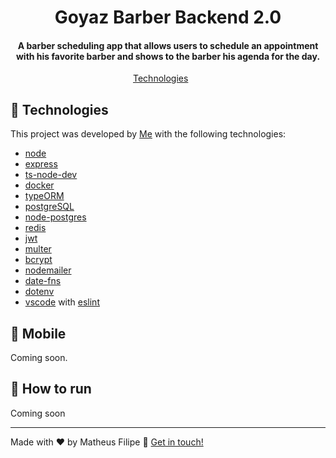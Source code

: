 <h1 align="center">
    Goyaz Barber Backend 2.0
</h1>

<h4 align="center">
  A barber scheduling app that allows users to schedule an appointment with his favorite barber and shows to the barber his agenda for the day.
</h4>

<!-- <p align="center">
  <img alt="GitHub top language" src="https://img.shields.io/github/languages/top/lukemorales/gobarber-api.svg">

  <img alt="GitHub language count" src="https://img.shields.io/github/languages/count/lukemorales/gobarber-api.svg">

  <a href="https://www.codacy.com/app/lukemorales/gobarber-api?utm_source=github.com&amp;utm_medium=referral&amp;utm_content=lukemorales/gobarber-api&amp;utm_campaign=Badge_Grade">
    <img alt="Codacy grade" src="https://img.shields.io/codacy/grade/70c8e79c83b442278f6c276ebf117ae4.svg">
  </a>

  <img alt="Repository size" src="https://img.shields.io/github/repo-size/lukemorales/gobarber-api.svg">
  <a href="https://github.com/lukemorales/gobarber-api/commits/master">
    <img alt="GitHub last commit" src="https://img.shields.io/github/last-commit/lukemorales/gobarber-api.svg">
  </a>

  <a href="https://github.com/lukemorales/gobarber-api/issues">
    <img alt="Repository issues" src="https://img.shields.io/github/issues/lukemorales/gobarber-api.svg">
  </a>

  <img alt="GitHub" src="https://img.shields.io/github/license/lukemorales/gobarber-api.svg">
</p> -->

<p align="center">
  <a href="#crystal_ball-technologies">Technologies</a>&nbsp;&nbsp;&nbsp;&nbsp;&nbsp;&nbsp;
</p>

## :crystal_ball: Technologies

This project was developed by [Me](https://www.linkedin.com/in/matheus-filipe-351106186/) with the following technologies:

- [node][nodejs]
- [express](https://expressjs.com/)
- [ts-node-dev](https://www.npmjs.com/package/ts-node-dev)
- [docker](https://www.docker.com/docker-community)
- [typeORM](https://typeorm.io/)
- [postgreSQL](https://www.postgresql.org/)
- [node-postgres](https://www.npmjs.com/package/pg)
- [redis](https://redis.io/)
- [jwt](https://jwt.io/)
- [multer](https://github.com/expressjs/multer)
- [bcrypt](https://www.npmjs.com/package/bcrypt)
- [nodemailer](https://nodemailer.com/about/)
- [date-fns](https://date-fns.org/)
- [dotenv](https://www.npmjs.com/package/dotenv)
- [vscode][vc] with [eslint][vceslint]

## :iphone: Mobile

Coming soon.

## :rocket: How to run

Coming soon

---

Made with ♥ by Matheus Filipe :wave: [Get in touch!](https://www.linkedin.com/in/matheus-filipe-351106186/)

[nodejs]: https://nodejs.org/
[yarn]: https://yarnpkg.com/
[vc]: https://code.visualstudio.com/
[vceditconfig]: https://marketplace.visualstudio.com/items?itemName=EditorConfig.EditorConfig
[vceslint]: https://marketplace.visualstudio.com/items?itemName=dbaeumer.vscode-eslint
